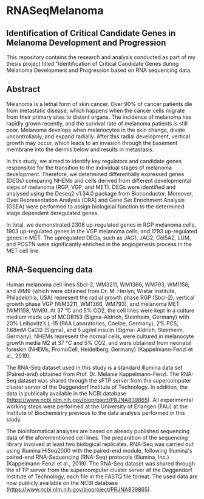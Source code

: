 # RNASeqMelanoma
## Identification of Critical Candidate Genes in Melanoma Development and Progression 
This repository contains the research and analysis conducted as part of my thesis project titled "Identification of Critical Candidate Genes during Melanoma Development and Progression based on RNA sequencing data.

## Abstract 

Melanoma is a lethal form of skin cancer. Over 90% of cancer patients die from metastatic disease, which happens when the cancer cells migrate from their primary sites to distant organs. The incidence 
of melanoma has rapidly grown recently, and the survival rate of melanoma patients is still poor. Melanoma develops when melanocytes in the skin change, divide uncontrollably, and expand radially. 
After this radial development, vertical growth may occur, which leads to an invasion through the basement membrane into the dermis below and results in metastasis.

In this study, we aimed to identify key regulators and candidate genes responsible for the transition to the individual stages of melanoma development. Therefore, we determined differentially expressed 
genes (DEGs) comparing NHEMs and cells derived from different developmental steps of melanoma (RGP, VGP, and MET). DEGs were identified and analysed using the Deseq2 v1.34.0 package from Bioconductor. Moreover, Over Representation Analysis (ORA) and Gene Set Enrichment Analysis (GSEA) were performed to assign biological function to the determined stage dependent deregulated genes. 

In total, we demonstrated 2308 up-regulated genes in RGP melanoma cells, 1903 up-regulated genes in the VGP melanoma cells, and 1793 up-regulated genes in MET. The upregulated DEGs, such as JAG1, 
JAG2, Col5A2, LUM, and POSTN were significantly enriched in the angiogenesis process in the MET cell line.

## RNA-Sequencing data
Human melanoma cell lines Sbcl-2, WM3211, WM1366, WM793, WM1158, and WM9 (which were obtained from Dr. M. Herlyn, Wistar Institute, Philadelphia, USA) represent the radial growth phase 
RGP (Sbcl-2), vertical growth phase VGP (WM3211, WM1366, WM793), and melanoma MET (WM1158, WM9). At 37 °C and 5% CO2, the cell lines were kept in a culture medium made up of MCDB153 (Sigma-Aldrich, Steinheim, Germany) with 20% Leibovitz’s L-15 (PAA Laboratories, Coelbe, Germany), 2% FCS, 1.68mM CaCl2 (Sigma), and 5 μg/ml insulin (Sigma- Aldrich, Steinheim, Germany). NHEMs represent the normal cells, were cultured in melanocyte growth media M2 at 37 °C and 5% CO2, and were obtained from neonatal foreskin (NHEMs, PromoCell, Heidelberg, Germany) (Kappelmann-Fenzl et al., 2019).

The RNA-Seq dataset used in this study is a standard Illumina data set (Paired-end) obtained from Prof. Dr. Melanie Kappelmann-Fenzl. The RNA-Seq dataset was shared through the sFTP server from the 
supercomputer cluster server of the Deggendorf Institute of Technology. In addition, the data is publically available in the NCBI database (https://www.ncbi.nlm.nih.gov/bioproject/PRJNA839865).
All experimental working steps were performed at the University of Erlangen (FAU) at the Institute of Biochemistry previous to the data analysis performed in this study. 

The bioinformatical analyses are based on already published sequencing data of the aforementioned cell lines. The preparation of the sequencing library involved at least two biological replicates. RNA-Seq was carried out using Illumina HiSeq2000 with the paired-end module, following Illumina's paired-end RNA-Sequencing (RNA-Seq) protocols (Illumina, Inc.)(Kappelmann-Fenzl et al., 2019). 
The RNA-Seq dataset was shared through the sFTP server from the supercomputer cluster server of the Deggendorf Institute of Technology, each file in the FASTQ file format. The used data are now publicly 
available on the NCBI database (https://www.ncbi.nlm.nih.gov/bioproject/PRJNA839865).


